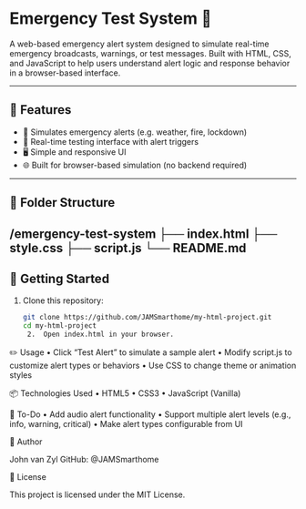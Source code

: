 # Emergency Test System 🚨

A web-based emergency alert system designed to simulate real-time emergency broadcasts, warnings, or test messages. Built with HTML, CSS, and JavaScript to help users understand alert logic and response behavior in a browser-based interface.

---

## 🔧 Features

- 🔔 Simulates emergency alerts (e.g. weather, fire, lockdown)
- 🧪 Real-time testing interface with alert triggers
- 🖥️ Simple and responsive UI
- 🌐 Built for browser-based simulation (no backend required)

---

## 📁 Folder Structure
/emergency-test-system
├── index.html
├── style.css
├── script.js
└── README.md
---

## 🚀 Getting Started

1. Clone this repository:
   ```bash
   git clone https://github.com/JAMSmarthome/my-html-project.git
   cd my-html-project
   	2.	Open index.html in your browser.

  ✏️ Usage
	•	Click “Test Alert” to simulate a sample alert
	•	Modify script.js to customize alert types or behaviors
	•	Use CSS to change theme or animation styles

 📦 Technologies Used
	•	HTML5
	•	CSS3
	•	JavaScript (Vanilla)

📌 To-Do
	•	Add audio alert functionality
	•	Support multiple alert levels (e.g., info, warning, critical)
	•	Make alert types configurable from UI

 👤 Author

John van Zyl
GitHub: @JAMSmarthome

📄 License

This project is licensed under the MIT License.

